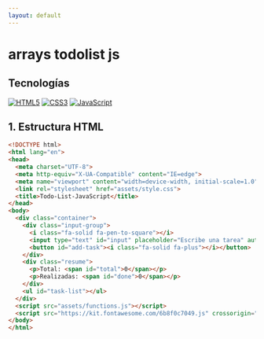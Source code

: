 ```yaml
---
layout: default
---
```


# arrays todolist js

## Tecnologías

[![HTML5](https://img.shields.io/badge/html5-%23E34F26.svg?style=for-the-badge&logo=html5&logoColor=white)](https://html.spec.whatwg.org/multipage/)
[![CSS3](https://img.shields.io/badge/css3-%231572B6.svg?style=for-the-badge&logo=css3&logoColor=white)](https://www.w3.org/Style/CSS/Overview.en.html)
[![JavaScript](https://img.shields.io/badge/javascript-%23323330.svg?style=for-the-badge&logo=javascript&logoColor=%23F7DF1E)](https://developer.mozilla.org/es/docs/Web/JavaScript)

## 1. Estructura HTML

```html
<!DOCTYPE html>
<html lang="en">
<head>
  <meta charset="UTF-8">
  <meta http-equiv="X-UA-Compatible" content="IE=edge">
  <meta name="viewport" content="width=device-width, initial-scale=1.0">
  <link rel="stylesheet" href="assets/style.css">
  <title>Todo-List-JavaScript</title>
</head>
<body>
  <div class="container">
    <div class="input-group">
      <i class="fa-solid fa-pen-to-square"></i>
      <input type="text" id="input" placeholder="Escribe una tarea" autofocus>
      <button id="add-task"><i class="fa-solid fa-plus"></i></button>
    </div>
    <div class="resume">
      <p>Total: <span id="total">0</span></p>
      <p>Realizadas: <span id="done">0</span></p>
    </div>
    <ul id="task-list"></ul>
  </div>
  <script src="assets/functions.js"></script>
  <script src="https://kit.fontawesome.com/6b8f0c7049.js" crossorigin="anonymous"></script>
</body>
</html>
```